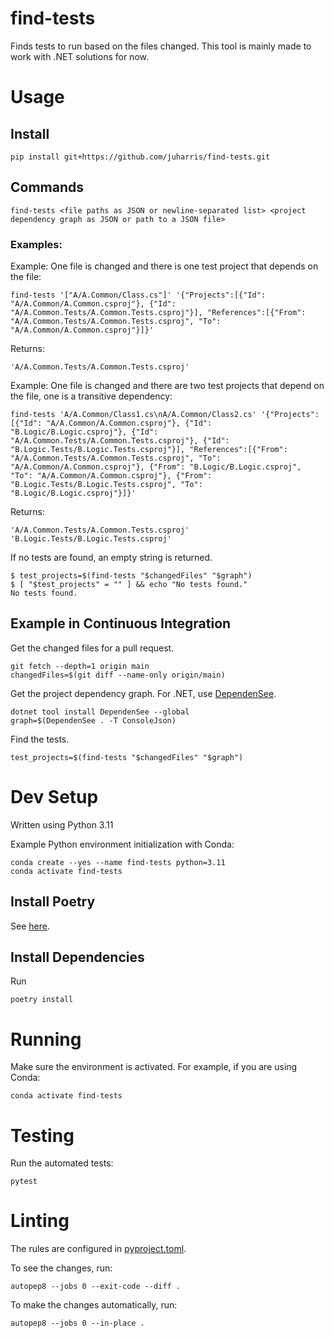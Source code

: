 # find-tests
Finds tests to run based on the files changed.
This tool is mainly made to work with .NET solutions for now.

# Usage
## Install
```shell
pip install git+https://github.com/juharris/find-tests.git
```

## Commands
```shell
find-tests <file paths as JSON or newline-separated list> <project dependency graph as JSON or path to a JSON file>
```

### Examples:
Example: One file is changed and there is one test project that depends on the file:
```shell
find-tests '["A/A.Common/Class.cs"]' '{"Projects":[{"Id": "A/A.Common/A.Common.csproj"}, {"Id": "A/A.Common.Tests/A.Common.Tests.csproj"}], "References":[{"From": "A/A.Common.Tests/A.Common.Tests.csproj", "To": "A/A.Common/A.Common.csproj"}]}'
```
Returns:
```
'A/A.Common.Tests/A.Common.Tests.csproj'
```

Example: One file is changed and there are two test projects that depend on the file, one is a transitive dependency:
```shell
find-tests 'A/A.Common/Class1.cs\nA/A.Common/Class2.cs' '{"Projects":[{"Id": "A/A.Common/A.Common.csproj"}, {"Id": "B.Logic/B.Logic.csproj"}, {"Id": "A/A.Common.Tests/A.Common.Tests.csproj"}, {"Id": "B.Logic.Tests/B.Logic.Tests.csproj"}], "References":[{"From": "A/A.Common.Tests/A.Common.Tests.csproj", "To": "A/A.Common/A.Common.csproj"}, {"From": "B.Logic/B.Logic.csproj", "To": "A/A.Common/A.Common.csproj"}, {"From": "B.Logic.Tests/B.Logic.Tests.csproj", "To": "B.Logic/B.Logic.csproj"}]}'
```
Returns:
```
'A/A.Common.Tests/A.Common.Tests.csproj' 'B.Logic.Tests/B.Logic.Tests.csproj'
```

If no tests are found, an empty string is returned.
```shell
$ test_projects=$(find-tests "$changedFiles" "$graph")
$ [ "$test_projects" = "" ] && echo "No tests found."
No tests found.
```

## Example in Continuous Integration

Get the changed files for a pull request.
```shell
git fetch --depth=1 origin main
changedFiles=$(git diff --name-only origin/main)
```

Get the project dependency graph.
For .NET, use [DependenSee](https://github.com/madushans/DependenSee).
```shell
dotnet tool install DependenSee --global
graph=$(DependenSee . -T ConsoleJson)
```

Find the tests.
```shell
test_projects=$(find-tests "$changedFiles" "$graph")
```

# Dev Setup
Written using Python 3.11

Example Python environment initialization with Conda:
```shell
conda create --yes --name find-tests python=3.11
conda activate find-tests
```

## Install Poetry
See [here](https://python-poetry.org/docs/main).

## Install Dependencies
Run
```shell
poetry install
```

# Running
Make sure the environment is activated.
For example, if you are using Conda:
```shell
conda activate find-tests
```

# Testing
Run the automated tests:
```shell
pytest
```

# Linting
The rules are configured in [pyproject.toml](pyproject.toml).

To see the changes, run:
```shell
autopep8 --jobs 0 --exit-code --diff .
```

To make the changes automatically, run:
```shell
autopep8 --jobs 0 --in-place .
```
